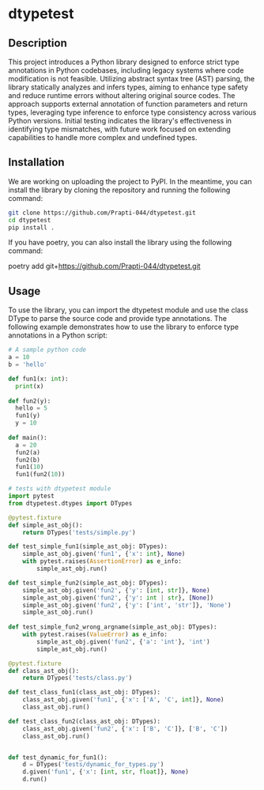 # dtypetest

## Description

This project introduces a Python library designed to enforce strict type annotations in Python codebases, including legacy systems where code modification is not feasible. Utilizing abstract syntax tree (AST) parsing, the library statically analyzes and infers types, aiming to enhance type safety and reduce runtime errors without altering original source codes. The approach supports external annotation of function parameters and return types, leveraging type inference to enforce type consistency across various Python versions. Initial testing indicates the library's effectiveness in identifying type mismatches, with future work focused on extending capabilities to handle more complex and undefined types. 


## Installation

We are working on uploading the project to PyPI. In the meantime, you can install the library by cloning the repository and running the following command:

```bash
git clone https://github.com/Prapti-044/dtypetest.git
cd dtypetest
pip install .
```

If you have poetry, you can also install the library using the following command:

poetry add git+https://github.com/Prapti-044/dtypetest.git

## Usage

To use the library, you can import the dtypetest module and use the class DType to parse the source code and provide type annotations. The following example demonstrates how to use the library to enforce type annotations in a Python script:

```python
# A sample python code
a = 10
b = 'hello'

def fun1(x: int):
  print(x)
  
def fun2(y):
  hello = 5
  fun1(y)
  y = 10
  
def main():
  a = 20
  fun2(a)
  fun2(b)
  fun1(10)
  fun1(fun2(10))
```
```python
# tests with dtypetest module
import pytest
from dtypetest.dtypes import DTypes

@pytest.fixture
def simple_ast_obj():
    return DTypes('tests/simple.py')

def test_simple_fun1(simple_ast_obj: DTypes):
    simple_ast_obj.given('fun1', {'x': int}, None)
    with pytest.raises(AssertionError) as e_info:
        simple_ast_obj.run()

def test_simple_fun2(simple_ast_obj: DTypes):
    simple_ast_obj.given('fun2', {'y': [int, str]}, None)
    simple_ast_obj.given('fun2', {'y': int | str}, [None])
    simple_ast_obj.given('fun2', {'y': ['int', 'str']}, 'None')
    simple_ast_obj.run()
    
def test_simple_fun2_wrong_argname(simple_ast_obj: DTypes):
    with pytest.raises(ValueError) as e_info:
        simple_ast_obj.given('fun2', {'a': 'int'}, 'int')
        simple_ast_obj.run()

@pytest.fixture
def class_ast_obj():
    return DTypes('tests/class.py')

def test_class_fun1(class_ast_obj: DTypes):
    class_ast_obj.given('fun1', {'x': ['A', 'C', int]}, None)
    class_ast_obj.run()

def test_class_fun2(class_ast_obj: DTypes):
    class_ast_obj.given('fun2', {'x': ['B', 'C']}, ['B', 'C'])
    class_ast_obj.run()


def test_dynamic_for_fun1():
    d = DTypes('tests/dynamic_for_types.py')
    d.given('fun1', {'x': [int, str, float]}, None)
    d.run()
```